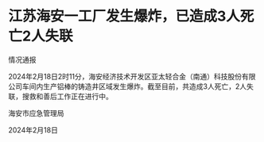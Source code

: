 # 江苏海安一工厂发生爆炸，已造成3人死亡2人失联

情况通报

2024年2月18日2时11分，海安经济技术开发区亚太轻合金（南通）科技股份有限公司车间内生产铝棒的铸造井区域发生爆炸。截至目前，共造成3人死亡，2人失联，搜救和善后工作正在进行中。

海安市应急管理局

2024年2月18日

